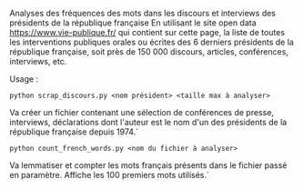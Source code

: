 Analyses des fréquences des mots dans les discours et interviews des présidents de la république française
En utilisant le site open data https://www.vie-publique.fr/ qui contient sur cette page, la liste de toutes les interventions publiques orales ou écrites des 6 derniers présidents de la république française, soit près de 150 000 discours, articles, conférences, interviews, etc.



Usage : 

`python scrap_discours.py <nom président> <taille max à analyser>`

Va créer un fichier contenant une sélection de conférences de presse, interviews, déclarations dont l'auteur est le nom d'un des présidents de la république française depuis 1974.`

`python count_french_words.py <nom du fichier à analyser>`
 
 Va lemmatiser et compter les mots français présents dans le fichier passé en paramètre. Affiche les 100 premiers mots utilisés.`

